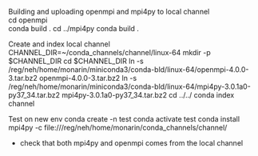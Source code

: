 Building and uploading openmpi and mpi4py to local channel  
cd openmpi  
conda build . 
cd ../mpi4py
conda build .

Create and index local channel
CHANNEL_DIR=~/conda_channels/channel/linux-64
mkdir -p $CHANNEL_DIR
cd $CHANNEL_DIR
ln -s /reg/neh/home/monarin/miniconda3/conda-bld/linux-64/openmpi-4.0.0-3.tar.bz2 openmpi-4.0.0-3.tar.bz2
ln -s /reg/neh/home/monarin/miniconda3/conda-bld/linux-64/mpi4py-3.0.1a0-py37_34.tar.bz2 mpi4py-3.0.1a0-py37_34.tar.bz2
cd ../../
conda index channel

Test on new env
conda create -n test
conda activate test
conda install mpi4py -c file:///reg/neh/home/monarin/conda_channels/channel/
* check that both mpi4py and openmpi comes from the local channel 


 
